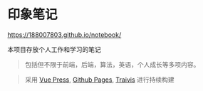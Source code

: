 # 印象笔记
https://188007803.github.io/notebook/

本项目存放个人工作和学习的笔记

> 包括但不限于前端，后端，算法，英语，个人成长等多项内容。

> 采用 [Vue Press](https://vuepress.vuejs.org/), [Github Pages](https://vuepress.vuejs.org/zh/guide/deploy.html#github-pages), [Traivis](https://travis-ci.com/) 进行持续构建

